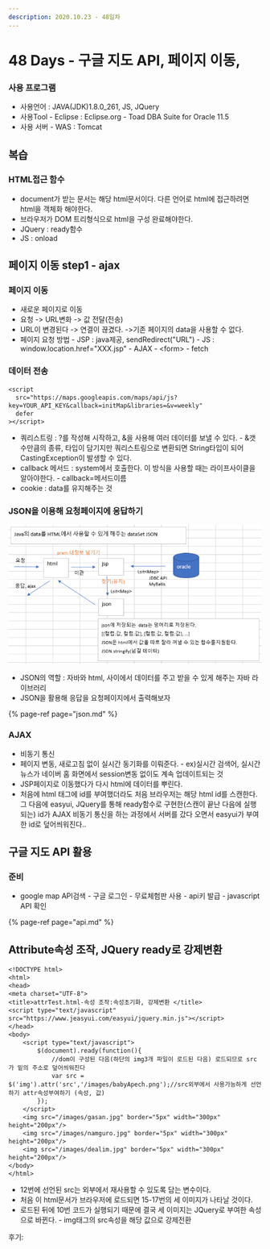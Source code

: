 ```yaml
---
description: 2020.10.23 - 48일차
---
```


# 48 Days - 구글 지도 API, 페이지 이동,

### 사용 프로그램

* 사용언어 : JAVA\(JDK\)1.8.0\_261, JS, JQuery
* 사용Tool  - Eclipse : Eclipse.org - Toad DBA Suite for Oracle 11.5
* 사용 서버 - WAS : Tomcat

## 복습

### HTML접근 함수

* document가 받는 문서는 해당 html문서이다. 다른 언어로 html에 접근하려면 html을 객체화 해야한다.
* 브라우저가 DOM 트리형식으로 html을 구성 완료해야한다.
* JQuery : ready함수
* JS : onload

## 페이지 이동 step1 - ajax

### 페이지 이동

* 새로운 페이지로 이동
* 요청 -&gt; URL변화 -&gt; 값 전달\(전송\)
* URL이 변경된다 -&gt; 연결이 끊겼다. -&gt;기존 페이지의 data을 사용할 수 없다.
* 페이지 요청 방법 -  JSP : java제공, sendRedirect\("URL"\) - JS : window.location.href="XXX.jsp" - AJAX - &lt;form&gt; - fetch

### 데이터 전송

```markup
<script
  src="https://maps.googleapis.com/maps/api/js?key=YOUR_API_KEY&callback=initMap&libraries=&v=weekly"
  defer
></script>
```

* 쿼리스트링 : ?를 작성해 시작하고, &을 사용해 여러 데이터를 보낼 수 있다. -  &갯수만큼의 종류, 타입이 담기지만 쿼리스트링으로 변환되면 String타입이 되어 CastingException이 발생할 수 있다.
* callback 메서드 :  system에서 호출한다. 이 방식을 사용할 때는 라이프사이클을 알아야한다. - callback=메서드이름
* cookie : data를 유지해주는 것

### JSON을 이용해 요청페이지에 응답하기

![](../../.gitbook/assets/6%20%2811%29.png)

* JSON의 역할 : 자바와 html, 사이에서 데이터를 주고 받을 수 있게 해주는 자바 라이브러리
* JSON을 활용해 응답을 요청페이지에서 출력해보자

{% page-ref page="json.md" %}

### AJAX

* 비동기 통신
* 페이지 변동, 새로고침 없이 실시간 동기화를 이뤄준다. - ex\)실시간 검색어, 실시간 뉴스가 네이버 홈 화면에서 session변동 없이도 계속 업데이트되는 것
* JSP페이지로 이동했다가 다시 html에 데이터를 뿌린다.
* 처음에 html 태그에 id를 부여했더라도 처음 브라우저는 해당 html id를 스캔한다. 그 다음에 easyui, JQuery를 통해 ready함수로 구현한\(스캔이 끝난 다음에 실행되는\) id가 AJAX 비동기 통신을 하는 과정에서 서버를 갔다 오면서 easyui가 부여한 id로 덮어씌워진다..

## 구글 지도 API 활용

### 준비

* google map API검색 - 구글 로그인 - 무료체험판 사용 - api키 발급 - javascript API 확인

{% page-ref page="api.md" %}

## Attribute속성 조작, JQuery ready로 강제변환

```markup
<!DOCTYPE html>
<html>
<head>
<meta charset="UTF-8">
<title>attrTest.html-속성 조작:속성초기화, 강제변환 </title>
<script type="text/javascript" src="https://www.jeasyui.com/easyui/jquery.min.js"></script>
</head>
<body>
	<script type="text/javascript">
		$(document).ready(function(){
			//dom이 구성된 다음(하단의 img3개 파일이 로드된 다음) 로드되므로 src가 밑의 주소로 덮어씌워진다
			var src = $('img').attr('src','/images/babyApech.png');//src외부에서 사용가능하게 선언하기 attr속성부여하기 (속성, 값)
		});
	</script>
	<img src="/images/gasan.jpg" border="5px" width="300px" height="200px"/>
	<img src="/images/namguro.jpg" border="5px" width="300px" height="200px"/>
	<img src="/images/dealim.jpg" border="5px" width="300px" height="200px"/>
</body>
</html>
```

* 12번에 선언된 src는 외부에서 재사용할 수 있도록 담는 변수이다.
* 처음 이 html문서가 브라우저에 로드되면 15-17번의 세 이미지가 나타날 것이다.
* 로드된 뒤에 10번 코드가 실행되기 때문에 결국 세 이미지는 JQuery로 부여한 속성으로 바뀐다. - img태그의 src속성을 해당 값으로 강제전환

후기: 


